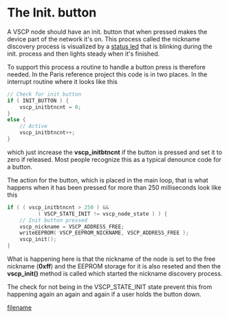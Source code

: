 # The Init. button

A VSCP node should have an init. button that when pressed makes the device part of the network it's on. This process called the nickname discovery process is visualized by a [status led](the_status_led) that is blinking during the init. process and then lights steady when it's finished.

To support this process a routine to handle a button press is therefore needed. In the Paris reference project this code is in two places. In  the interrupt routine where it looks like this

```cpp
// Check for init button
if ( INIT_BUTTON ) {
    vscp_initbtncnt = 0;
} 
else {
    // Active
    vscp_initbtncnt++;
}
```

which just increase the **vscp_initbtncnt** if the button is pressed and set it to zero if released. Most people recognize this as a typical denounce code for a button.

The action for the button, which is placed in the main loop, that is what happens when it has been pressed for more than 250 milliseconds look like this

```cpp
if ( ( vscp_initbtncnt > 250 ) &&
          ( VSCP_STATE_INIT != vscp_node_state ) ) {
    // Init button pressed
    vscp_nickname = VSCP_ADDRESS_FREE;
    writeEEPROM( VSCP_EEPROM_NICKNAME, VSCP_ADDRESS_FREE );
    vscp_init();
}
```

What is happening here is that the nickname of the node is set to the free nickname (**0xff**) and the EEPROM storage for it is also reseted and then the **vscp_init()** method is called which started the nickname discovery process.

The check for not being in the VSCP_STATE_INIT state prevent this from happening again an again and again if a user holds the button down.


[filename](./bottom_copyright.md ':include')
